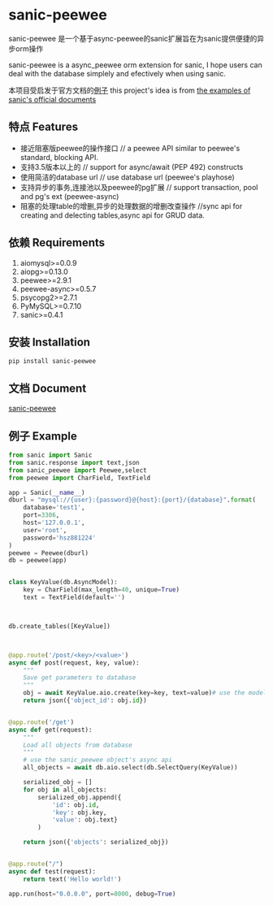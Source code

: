 <!--
@Author: Huang Sizhe
@Date:   05-Apr-2017
@Email:  hsz1273327@gmail.com
@Last modified by:   Huang Sizhe
@Last modified time: 06-Apr-2017
@License: MIT
-->



# sanic-peewee

sanic-peewee 是一个基于async-peewee的sanic扩展旨在为sanic提供便捷的异步orm操作

sanic-peewee is a async_peewee orm extension for sanic,
I hope users can deal with the database simplely and efectively when using sanic.

本项目受启发于官方文档的[例子](https://github.com/channelcat/sanic/blob/master/examples/sanic_peewee.py)
this project's idea is from [the examples of sanic's official documents](https://github.com/channelcat/sanic/blob/master/examples/sanic_peewee.py)

## 特点 Features

+ 接近阻塞版peewee的操作接口 // a peewee API similar to peewee's standard, blocking API.
+ 支持3.5版本以上的 // support for async/await (PEP 492) constructs
+ 使用简洁的database url // use database url (peewee's playhose)
+ 支持异步的事务,连接池以及peewee的pg扩展 // support transaction, pool and pg's ext (peewee-async)
+ 阻塞的处理table的增删,异步的处理数据的增删改查操作 //sync api for creating and delecting tables,async api for GRUD data.


## 依赖 Requirements

1. aiomysql>=0.0.9
2. aiopg>=0.13.0
3. peewee>=2.9.1
4. peewee-async>=0.5.7
5. psycopg2>=2.7.1
6. PyMySQL>=0.7.10
7. sanic>=0.4.1

## 安装 Installation

    pip install sanic-peewee

## 文档 Document

[sanic-peewee](https://sanic-extensions.github.io/sanic-peewee/)

## 例子 Example

```python
from sanic import Sanic
from sanic.response import text,json
from sanic_peewee import Peewee,select
from peewee import CharField, TextField

app = Sanic(__name__)
dburl = "mysql://{user}:{password}@{host}:{port}/{database}".format(
    database='test1',
    port=3306,
    host='127.0.0.1',
    user='root',
    password='hsz881224'
)
peewee = Peewee(dburl)
db = peewee(app)


class KeyValue(db.AsyncModel):
    key = CharField(max_length=40, unique=True)
    text = TextField(default='')



db.create_tables([KeyValue])



@app.route('/post/<key>/<value>')
async def post(request, key, value):
    """
    Save get parameters to database
    """
    obj = await KeyValue.aio.create(key=key, text=value)# use the model's async object to manage the query
    return json({'object_id': obj.id})


@app.route('/get')
async def get(request):
    """
    Load all objects from database
    """
    # use the sanic_peewee object's async api
    all_objects = await db.aio.select(db.SelectQuery(KeyValue))

    serialized_obj = []
    for obj in all_objects:
        serialized_obj.append({
            'id': obj.id,
            'key': obj.key,
            'value': obj.text}
        )

    return json({'objects': serialized_obj})


@app.route("/")
async def test(request):
    return text('Hello world!')

app.run(host="0.0.0.0", port=8000, debug=True)
```

